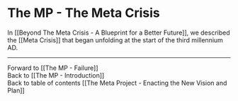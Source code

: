 # The MP - The Meta Crisis

In [[Beyond The Meta Crisis - A Blueprint for a Better Future]], we described the [[Meta Crisis]] that began unfolding at the start of the third millennium AD. 

___

Forward to [[The MP - Failure]]  
Back to [[The MP - Introduction]]    
Back to table of contents [[The Meta Project - Enacting the New Vision and Plan]]  
